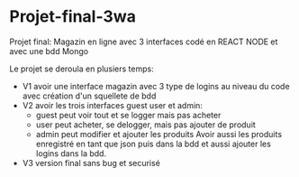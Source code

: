 # Projet-final-3wa
Projet final: Magazin en ligne avec 3 interfaces codé en REACT NODE et avec une bdd Mongo


Le projet se deroula en plusiers temps:
- V1 avoir une interface magazin avec 3 type de logins au niveau du code avec création d'un squellete de bdd
- V2 avoir les trois interfaces guest user et admin:
    - guest peut voir tout et se logger mais pas acheter
    - user peut acheter, se delogger, mais pas ajouter de produit
    - admin peut modifier et ajouter les produits
Avoir aussi les produits enregistré en tant que json puis dans la bdd et aussi ajouter les logins dans la bdd.
- V3 version final sans bug et securisé

